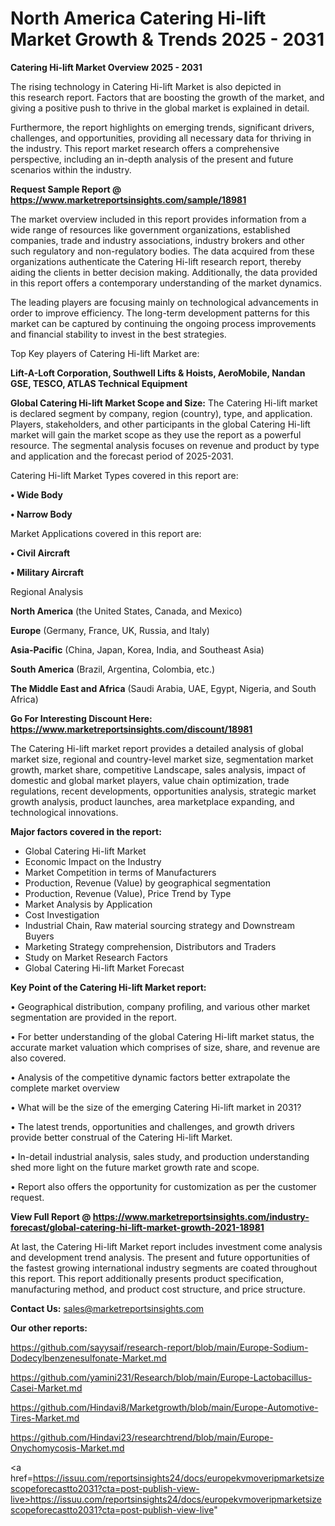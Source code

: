 # North America Catering Hi-lift Market Growth & Trends 2025 - 2031

<Strong> Catering Hi-lift Market Overview 2025 - 2031</strong>

The rising technology in Catering Hi-lift Market is also depicted in this research report. Factors that are boosting the growth of the market, and giving a positive push to thrive in the global market is explained in detail.

Furthermore, the report highlights on emerging trends, significant drivers, challenges, and opportunities, providing all necessary data for thriving in the industry. This report market research offers a comprehensive perspective, including an in-depth analysis of the present and future scenarios within the industry.

<strong>Request Sample Report @ <a href=https://www.marketreportsinsights.com/sample/18981>https://www.marketreportsinsights.com/sample/18981</a></strong>

The market overview included in this report provides information from a wide range of resources like government organizations, established companies, trade and industry associations, industry brokers and other such regulatory and non-regulatory bodies. The data acquired from these organizations authenticate the Catering Hi-lift research report, thereby aiding the clients in better decision making. Additionally, the data provided in this report offers a contemporary understanding of the market dynamics.

The leading players are focusing mainly on technological advancements in order to improve efficiency. The long-term development patterns for this market can be captured by continuing the ongoing process improvements and financial stability to invest in the best strategies.

Top Key players of Catering Hi-lift Market are:

<strong>Lift-A-Loft Corporation, Southwell Lifts & Hoists, AeroMobile, Nandan GSE, TESCO, ATLAS Technical Equipment</strong>

<strong><b>Global Catering Hi-lift Market Scope and Size:</b></strong>
The Catering Hi-lift market is declared segment by company, region (country), type, and application. Players, stakeholders, and other participants in the global Catering Hi-lift market will gain the market scope as they use the report as a powerful resource. The segmental analysis focuses on revenue and product by type and application and the forecast period of 2025-2031.

Catering Hi-lift Market Types covered in this report are:

<strong>• Wide Body

• Narrow Body</strong>

Market Applications covered in this report are:

<strong>• Civil Aircraft

• Military Aircraft</strong> 

Regional Analysis

<strong>North America</strong> (the United States, Canada, and Mexico)

<strong>Europe</strong> (Germany, France, UK, Russia, and Italy)

<strong>Asia-Pacific</strong> (China, Japan, Korea, India, and Southeast Asia)

<strong>South America</strong> (Brazil, Argentina, Colombia, etc.)

<strong>The Middle East and Africa</strong> (Saudi Arabia, UAE, Egypt, Nigeria, and South Africa)

<strong>Go For Interesting Discount Here: <a href=https://www.marketreportsinsights.com/discount/18981>https://www.marketreportsinsights.com/discount/18981</a></strong>

The Catering Hi-lift market report provides a detailed analysis of global market size, regional and country-level market size, segmentation market growth, market share, competitive Landscape, sales analysis, impact of domestic and global market players, value chain optimization, trade regulations, recent developments, opportunities analysis, strategic market growth analysis, product launches, area marketplace expanding, and technological innovations.

<strong><b>Major factors covered in the report:</b></strong>
<ul>
  <li>Global Catering Hi-lift Market </li>
  <li>Economic Impact on the Industry</li>
  <li>Market Competition in terms of Manufacturers</li>
  <li>Production, Revenue (Value) by geographical segmentation</li>
  <li>Production, Revenue (Value), Price Trend by Type</li>
  <li>Market Analysis by Application</li>
  <li>Cost Investigation</li>
  <li>Industrial Chain, Raw material sourcing strategy and Downstream Buyers</li>
  <li>Marketing Strategy comprehension, Distributors and Traders</li>
  <li>Study on Market Research Factors</li>
  <li>Global Catering Hi-lift Market Forecast</li>
</ul>

<strong><b>Key Point of the Catering Hi-lift Market report:</b></strong>

• Geographical distribution, company profiling, and various other market segmentation are provided in the report.

• For better understanding of the global Catering Hi-lift market status, the accurate market valuation which comprises of size, share, and revenue are also covered.

• Analysis of the competitive dynamic factors better extrapolate the complete market overview

• What will be the size of the emerging Catering Hi-lift market in 2031?

• The latest trends, opportunities and challenges, and growth drivers provide better construal of the Catering Hi-lift Market.

• In-detail industrial analysis, sales study, and production understanding shed more light on the future market growth rate and scope.

• Report also offers the opportunity for customization as per the customer request.

<strong><b>View Full Report @ <a href=https://www.marketreportsinsights.com/industry-forecast/global-catering-hi-lift-market-growth-2021-18981>https://www.marketreportsinsights.com/industry-forecast/global-catering-hi-lift-market-growth-2021-18981</a></b></strong>


At last, the Catering Hi-lift Market report includes investment come analysis and development trend analysis. The present and future opportunities of the fastest growing international industry segments are coated throughout this report. This report additionally presents product specification, manufacturing method, and product cost structure, and price structure.

<strong>Contact Us:</strong>
sales@marketreportsinsights.com

<strong>Our other reports:</strong>

<a href=https://github.com/sayysaif/research-report/blob/main/Europe-Sodium-Dodecylbenzenesulfonate-Market.md>https://github.com/sayysaif/research-report/blob/main/Europe-Sodium-Dodecylbenzenesulfonate-Market.md</a>

<a href=https://github.com/yamini231/Research/blob/main/Europe-Lactobacillus-Casei-Market.md>https://github.com/yamini231/Research/blob/main/Europe-Lactobacillus-Casei-Market.md</a>

<a href=https://github.com/Hindavi8/Marketgrowth/blob/main/Europe-Automotive-Tires-Market.md>https://github.com/Hindavi8/Marketgrowth/blob/main/Europe-Automotive-Tires-Market.md</a>

<a href=https://github.com/Hindavi23/researchtrend/blob/main/Europe-Onychomycosis-Market.md>https://github.com/Hindavi23/researchtrend/blob/main/Europe-Onychomycosis-Market.md</a>

<a href=https://issuu.com/reportsinsights24/docs/europekvmoveripmarketsizescopeforecastto2031?cta=post-publish-view-live>https://issuu.com/reportsinsights24/docs/europekvmoveripmarketsizescopeforecastto2031?cta=post-publish-view-live</a>"
